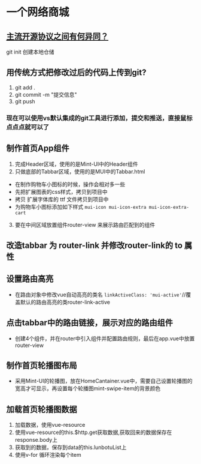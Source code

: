 # 一个网络商城

## [主流开源协议之间有何异同？](https://www.zhihu.com/question/19568896)

git init 创建本地仓储

## 用传统方式把修改过后的代码上传到git?
1. git add .
2. git commit -m "提交信息"
3. git push

### 现在可以使用vs默认集成的git工具进行添加，提交和推送，直接鼠标点点点就可以了

## 制作首页App组件
1. 完成Header区域，使用的是Mint-UI中的Header组件
2. 只做底部的Tabbar区域，使用的是MUI中的Tabbar.html
 + 在制作购物车小图标的时候，操作会相对多一些
 + 先把扩展图表的css样式，拷贝到项目中
 + 拷贝 扩展字体库的 ttf 文件拷贝到项目中
 + 为购物车小图标添加如下样式  `mui-icon mui-icon-extra mui-icon-extra-cart`
3. 要在中间区域放置组件router-view 来展示路由匹配到的组件

## 改造tabbar 为 router-link 并修改router-link的 to 属性

## 设置路由高亮
+ 在路由对象中修改vue自动高亮的类名 `linkActiveClass: 'mui-active'`//覆盖默认的路由高亮的类router-link-active

## 点击tabbar中的路由链接，展示对应的路由组件
 + 创建4个组件，并在router中引入组件并配置路由规则，最后在app.vue中放置router-view

## 制作首页轮播图布局 
 + 采用Mint-UI的轮播图，放在HomeCantainer.vue中，需要自己设置轮播图的宽高才可显示，再设置每个轮播图mint-swipe-item的背景颜色

 ## 加载首页轮播图数据
 1. 加载数据，使用vue-resource
 2. 使用vue-resource的this.$http.get获取数据,获取回来的数据保存在response.body上
 3. 获取到的数据，保存到data的this.lunbotuList上
 4. 使用v-for 循环渲染每个item